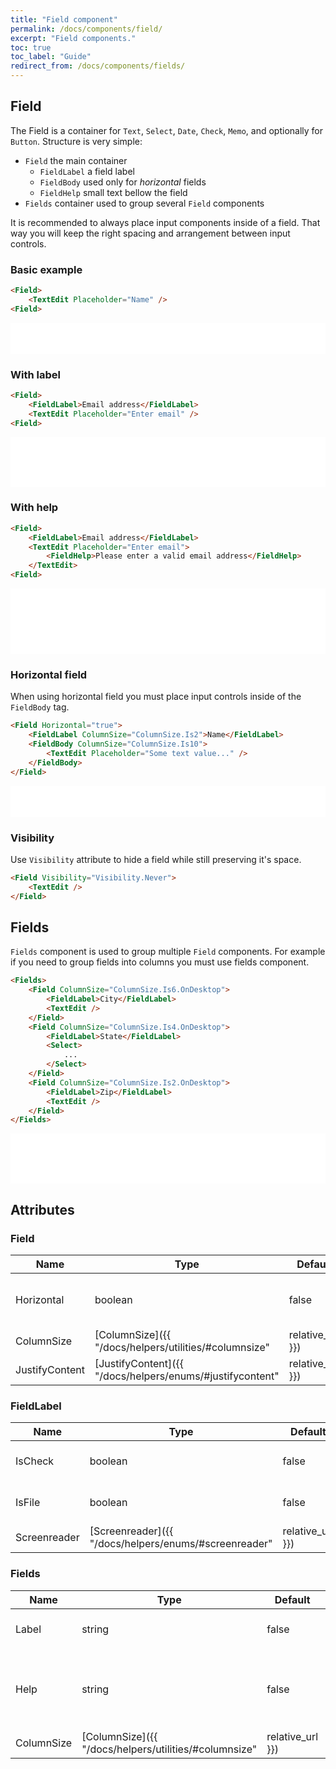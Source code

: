 ```yaml
---
title: "Field component"
permalink: /docs/components/field/
excerpt: "Field components."
toc: true
toc_label: "Guide"
redirect_from: /docs/components/fields/
---
```


## Field

The Field is a container for `Text`, `Select`, `Date`, `Check`, `Memo`, and optionally for `Button`. Structure is very simple:

- `Field` the main container
  - `FieldLabel` a field label
  - `FieldBody` used only for _horizontal_ fields
  - `FieldHelp` small text bellow the field
- `Fields` container used to group several `Field` components

It is recommended to always place input components inside of a field. That way you will keep the right spacing and arrangement between input controls.

### Basic example

```html
<Field>
    <TextEdit Placeholder="Name" />
<Field>
```

<iframe class="frame" src="/examples/fields/basic/" frameborder="0" scrolling="no" style="width:100%;height:50px;"></iframe>

### With label

```html
<Field>
    <FieldLabel>Email address</FieldLabel>
    <TextEdit Placeholder="Enter email" />
<Field>
```

<iframe src="/examples/fields/field-label/" frameborder="0" scrolling="no" style="width:100%;height:80px;"></iframe>

### With help
```html
<Field>
    <FieldLabel>Email address</FieldLabel>
    <TextEdit Placeholder="Enter email">
        <FieldHelp>Please enter a valid email address</FieldHelp>
    </TextEdit>
<Field>
```

<iframe src="/examples/fields/field-help/" frameborder="0" scrolling="no" style="width:100%;height:105px;"></iframe>

### Horizontal field

When using horizontal field you must place input controls inside of the `FieldBody` tag.

```html
<Field Horizontal="true">
    <FieldLabel ColumnSize="ColumnSize.Is2">Name</FieldLabel>
    <FieldBody ColumnSize="ColumnSize.Is10">
        <TextEdit Placeholder="Some text value..." />
    </FieldBody>
</Field>
```

<iframe class="frame" src="/examples/fields/field-horizontal/" frameborder="0" scrolling="no" style="width:100%;height:50px;"></iframe>

### Visibility

Use `Visibility` attribute to hide a field while still preserving it's space.

```html
<Field Visibility="Visibility.Never">
    <TextEdit />
</Field>
```

## Fields

`Fields` component is used to group multiple `Field` components. For example if you need to group fields into columns you must use fields component.

```html
<Fields>
    <Field ColumnSize="ColumnSize.Is6.OnDesktop">
        <FieldLabel>City</FieldLabel>
        <TextEdit />
    </Field>
    <Field ColumnSize="ColumnSize.Is4.OnDesktop">
        <FieldLabel>State</FieldLabel>
        <Select>
            ...
        </Select>
    </Field>
    <Field ColumnSize="ColumnSize.Is2.OnDesktop">
        <FieldLabel>Zip</FieldLabel>
        <TextEdit />
    </Field>
</Fields>
```

<iframe class="frame" src="/examples/fields/fields/" frameborder="0" scrolling="no" style="width:100%;height:80px;"></iframe>

## Attributes

### Field

| Name            | Type                                                                              | Default   | Description                                                                                                             |
|-----------------|-----------------------------------------------------------------------------------|-----------|-------------------------------------------------------------------------------------------------------------------------|
| Horizontal      | boolean                                                                           | false     | Aligns the controls for horizontal form.                                                                                |
| ColumnSize      | [ColumnSize]({{ "/docs/helpers/utilities/#columnsize" | relative_url }})          | null      | Determines how much space will be used by the field inside of the grid row.                                             |
| JustifyContent  | [JustifyContent]({{ "/docs/helpers/enums/#justifycontent" | relative_url }})      | `None`    | Aligns the flexible container's items when the items do not use all available space on the main-axis (horizontally).    |

### FieldLabel

| Name            | Type                                                                              | Default   | Description                                                                                                             |
|-----------------|-----------------------------------------------------------------------------------|-----------|-------------------------------------------------------------------------------------------------------------------------|
| IsCheck         | boolean                                                                           | false     | Label is used by the checkbox.                                                                                          |
| IsFile          | boolean                                                                           | false     | Label is used by the file input.                                                                                        |
| Screenreader    | [Screenreader]({{ "/docs/helpers/enums/#screenreader" | relative_url }})          | `Always`  | Defines the visibility for screen readers.                                                                              |

### Fields

| Name            | Type                                                                              | Default   | Description                                                                                                             |
|-----------------|-----------------------------------------------------------------------------------|-----------|-------------------------------------------------------------------------------------------------------------------------|
| Label           | string                                                                            | false     | Sets the field group label.                                                                                             |
| Help            | string                                                                            | false     | Sets the field group  help-text positioned bellow the field.                                                            |
| ColumnSize      | [ColumnSize]({{ "/docs/helpers/utilities/#columnsize" | relative_url }})          | null      | Determines how much space will be used by the field inside of the grid row.                                             |